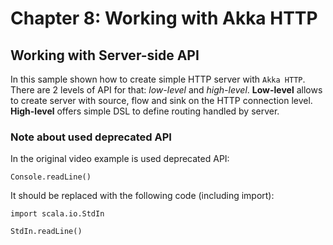 # Chapter 8: Working with Akka HTTP
## Working with Server-side API
In this sample shown how to create simple HTTP server with `Akka HTTP`. There are 2 levels of API for that: *low-level* and *high-level*. **Low-level** allows to create server with source, flow and sink on the HTTP connection level. **High-level** offers simple DSL to define routing handled by server.

### Note about used deprecated API
In the original video example is used deprecated API:

	Console.readLine()
	
It should be replaced with the following code (including import):

	import scala.io.StdIn
	
	StdIn.readLine()
	
